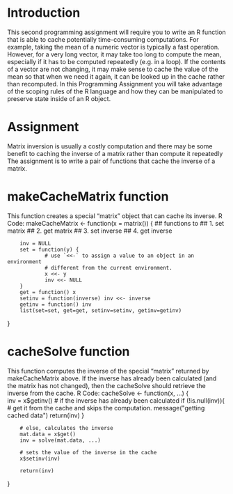 # Introduction
This second programming assignment will require you to write an R function that is able to cache potentially time-consuming computations. For example, taking the mean of a numeric vector is typically a fast operation. However, for a very long vector, it may take too long to compute the mean, especially if it has to be computed repeatedly (e.g. in a loop). If the contents of a vector are not changing, it may make sense to cache the value of the mean so that when we need it again, it can be looked up in the cache rather than recomputed. In this Programming Assignment you will take advantage of the scoping rules of the R language and how they can be manipulated to preserve state inside of an R object.
# Assignment
Matrix inversion is usually a costly computation and there may be some benefit to caching the inverse of a matrix rather than compute it repeatedly The assignment is to write a pair of functions that cache the inverse of a matrix.
# makeCacheMatrix function
This function creates a special “matrix” object that can cache its inverse.
R Code:
makeCacheMatrix <- function(x = matrix()) {
        ## functions to
        ##              1. set matrix
        ##              2. get matrix
        ##              3. set inverse
        ##              4. get inverse
        
        inv = NULL
        set = function(y) {
                # use `<<-` to assign a value to an object in an environment 
                # different from the current environment. 
                x <<- y
                inv <<- NULL
        }
        get = function() x
        setinv = function(inverse) inv <<- inverse 
        getinv = function() inv
        list(set=set, get=get, setinv=setinv, getinv=getinv)
}
# cacheSolve function
This function computes the inverse of the special “matrix” returned by makeCacheMatrix above. If the inverse has already been calculated (and the matrix has not changed), then the cacheSolve should retrieve the inverse from the cache.
R Code:
cacheSolve <- function(x, ...) {      
        inv = x$getinv()
        # if the inverse has already been calculated
        if (!is.null(inv)){
                # get it from the cache and skips the computation. 
                message("getting cached data")
                return(inv)
        }
        
        # else, calculates the inverse 
        mat.data = x$get()
        inv = solve(mat.data, ...)
        
        # sets the value of the inverse in the cache
        x$setinv(inv)
        
        return(inv)
}

